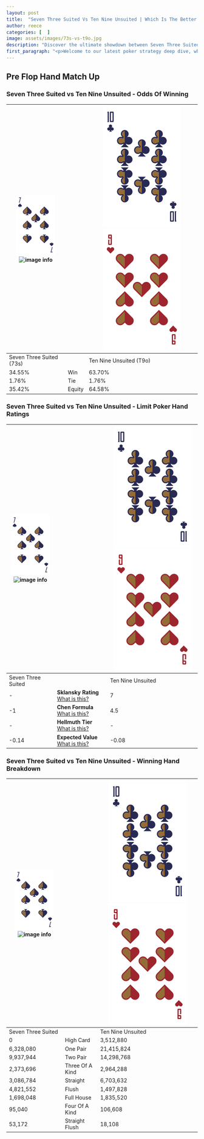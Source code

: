 ```yaml
---
layout: post
title:  "Seven Three Suited Vs Ten Nine Unsuited | Which Is The Better Hand In Poker? A Complete Guide"
author: reece
categories: [  ]
image: assets/images/73s-vs-t9o.jpg
description: "Discover the ultimate showdown between Seven Three Suited and Ten Nine Unsuited in poker! Uncover the odds, strategies, and scenarios where one hand triumphs over the other. Get ready to up your poker game with this thrilling analysis."
first_paragraph: "<p>Welcome to our latest poker strategy deep dive, where we're pitting two distinct hands against each other in a high-stakes showdown: Seven Three Suited vs Ten Nine Unsuited.</p><p>In the dynamic world of poker, every decision counts, and knowing which hand holds the upper hand is key to your success at the table.</p><p>In this article, we'll dissect these two hands, explore the scenarios where one dominates the other, and equip you with the knowledge to make strategic choices that can tip the odds in your favor.</p><p>Get ready to unravel the intriguing dynamics of these poker hands and elevate your game to new heights.</p>"
---
```




[comment]: # (sp0)

## Pre Flop Hand Match Up

<div class="table hand-ratings" markdown="1"> 



### Seven Three Suited vs Ten Nine Unsuited - Odds Of Winning


    
| ![image info](assets/images/hand1/7.png) ![image info](assets/images/hand1/3s.png) |  | ![image info](assets/images/hand2/T.png) ![image info](assets/images/hand2/9o.png) |
| -------- | -------- | -------- |
| Seven Three Suited (73s) |  | Ten Nine Unsuited (T9o) |
| 34.55% | Win | 63.70% |
| 1.76% | Tie | 1.76% |
| 35.42% | Equity | 64.58% |




[comment]: # (sp1)



### Seven Three Suited vs Ten Nine Unsuited - Limit Poker Hand Ratings


    
| ![image info](assets/images/hand1/7.png) ![image info](assets/images/hand1/3s.png) |  | ![image info](assets/images/hand2/T.png) ![image info](assets/images/hand2/9o.png) |
| -------- | -------- | -------- |
| Seven Three Suited |  | Ten Nine Unsuited |
| - | **Sklansky Rating** [What is this?](/sklansky-rating-explained) | 7 |
| -1 | **Chen Formula** [What is this?](/chen-formula-explained) | 4.5 |
| - | **Hellmuth Tier** [What is this?](/Hellmuth-tier-explained) | - |
| -0.14 | **Expected Value** [What is this?](/expected-value-explained) | -0.08 |




[comment]: # (sp2)



### Seven Three Suited vs Ten Nine Unsuited - Winning Hand Breakdown


    
| ![image info](assets/images/hand1/7.png) ![image info](assets/images/hand1/3s.png) |  | ![image info](assets/images/hand2/T.png) ![image info](assets/images/hand2/9o.png) |
| -------- | -------- | -------- |
| Seven Three Suited |  | Ten Nine Unsuited |
| 0 | High Card | 3,512,880 |
| 6,328,080 | One Pair | 21,415,824 |
| 9,937,944 | Two Pair | 14,298,768 |
| 2,373,696 | Three Of A Kind | 2,964,288 |
| 3,086,784 | Straight | 6,703,632 |
| 4,821,552 | Flush | 1,497,828 |
| 1,698,048 | Full House | 1,835,520 |
| 95,040 | Four Of A Kind | 106,608 |
| 53,172 | Straight Flush | 18,108 |




[comment]: # (sp3)



</div>

[comment]: # (sp4)



[comment]: # (sp5)

